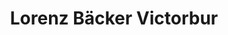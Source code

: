 ---
title: "Lorenz Bäcker Victorbur"
url: /jever/lorenz-baecker-victorbur-alter-markt/
shop: Bäckerei
---